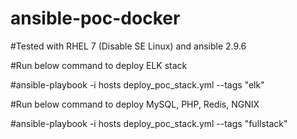 # ansible-poc-docker
#Tested with RHEL 7 (Disable SE Linux) and ansible 2.9.6

#Run below command to deploy ELK stack


#ansible-playbook -i hosts deploy_poc_stack.yml --tags "elk"




#Run below command to deploy MySQL, PHP, Redis, NGNIX


#ansible-playbook -i hosts deploy_poc_stack.yml --tags "fullstack"
